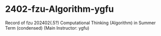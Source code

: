 # 2402-fzu-Algorithm-ygfu

Record of fzu 202402(.5?) Computational Thinking (Algorithm) in Summer Term (condensed) (Main Instructor: ygfu)
